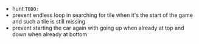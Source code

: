 - hunt `TODO:`
- prevent endless loop in searching for tile when it's the start of the game and such a tile is still missing
- prevent starting the car again with going up when already at top and down when already at bottom
